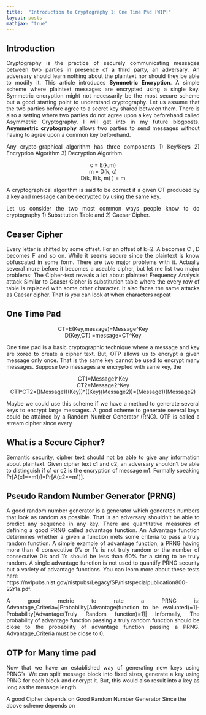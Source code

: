 ```yaml
---
title:  "Introduction to Cryptography 1: One Time Pad [WIP]"
layout: posts
mathjax: "true"
---
```


## Introduction 
<p style="text-align:justify">Cryptography is the practice of securely communicating messages between two parties in presence of a third party, an adversary. An adversary should learn nothing about the plaintext nor should they be able to modify it. This article introduces <b>Symmetric Encryption</b>. A simple scheme where plaintext messages are encrypted using a single key. Symmetric encryption might not necessarily be the most secure scheme but a good starting point to understand cryptography. Let us assume that the two parties before agree to a secret key shared between them. There is also a setting where two parties do not agree upon a key beforehand called Asymmetric Cryptography. I will get into in my future blogposts. <b>Asymmetric cryptography</b> allows two parties to send messages without having to agree upon a common key beforehand.</p>
<p style="text-align:justify">Any crypto-graphical algorithm has three components 1) Key/Keys 2) Encryption Algorithm 3) Decryption Algorithm.</p>

<center>c = E(k,m)</center>
<center>m = D(k, c)</center>
<center>D(k, E(k, m) ) = m</center>

<p style="text-align:justify">A cryptographical algorithm is said to be correct if a given CT produced by a key and message can be decrypted by using the same key.</p>

<p style="text-align:justify">Let us consider the two most common ways people know to do cryptography 1) Substitution Table and 2) Caesar Cipher.</p>

## Ceaser Cipher 
<p style="text-align:justify">Every letter is shifted by some offset. For an offset of k=2. A becomes C , D becomes F and so on. 
While it seems secure since the plaintext is know obfuscated in some form. There are two major problems with it. Actually several more before it becomes a useable cipher, but let me list two major problems:
The Cipher-text reveals a lot about plaintext
Frequency Analysis attack 
Similar to Ceaser Cipher is substitution table where the every row of table is replaced with some other character. It also faces the same attacks as Caesar cipher. That is you can look at when characters repeat</p>

## One Time Pad

<center>CT=E(Key,message)=Message^Key</center>
<center>D(Key,CT) =message=CT^Key</center>

<p style="text-align:justify">One time pad is a basic cryptographic technique where a message and key are xored to create a cipher text. But, OTP allows us to encrypt a given message only once. That is the same key cannot be used to encrypt many messages.  
Suppose two messages are encrypted with same key, the </p>

<center>CT1=Message1^Key</center>
<center>CT2=Message2^Key</center>
<center>CT1^CT2=((Message1)(Key))^((Key)(Message2))=(Message1)(Message2)</center>

<p style="text-align:justify">Maybe we could use this scheme if we have a method to generate several keys to encrypt large messages. A good scheme to generate several keys could be attained by a Random Number Generator (RNG). 
OTP is called a stream cipher since every </p>

## What is a Secure Cipher?
<p style="text-align:justify">Semantic security, cipher text should not be able to give any information about plaintext. Given cipher text c1 and c2, an adversary shouldn’t be able to distinguish if c1 or c2 is the encryption of message m1. Formally speaking Pr[A(c1==m1)]=Pr[A(c2==m1)]. </p>

## Pseudo Random Number Generator (PRNG)
<p style="text-align:justify">A good random number generator is a generator which generates numbers that look as random as possible. That is an adversary shouldn’t be able to predict any sequence in any key. There are quantitative measures of defining a good PRNG called advantage function. An Advantage function determines whether a given a function mets some criteria to pass a truly random function. A simple example of advantage function, a PRNG having more than 4 consecutive 0’s or 1’s is not truly random or the number of consecutive 0’s and 1’s should be less than 60% for a string to be truly random. A single advantage function is not used to quantify PRNG security but a variety of advantage functions. You can learn more about these tests here https://nvlpubs.nist.gov/nistpubs/Legacy/SP/nistspecialpublication800-22r1a.pdf. </p>

<p style="text-align:justify">A good metric to rate a PRNG is:
Advantage_Criteria=|Probability[Advantage(function to be evaluated)=1]-Probability[Advantage(Truly Random function)=1]|
Informally,  The probability of advantage function passing a truly random function should be close to the probability of advantage function passing a PRNG. 
Advantage_Criteria must be close to 0.</p>

## OTP for Many time pad
<p style="text-align:justify">Now that we have an established way of generating new keys using PRNG’s. We can split message block into fixed sizes, generate a key using PRNG for each block and encrypt it. But, this would also result into a key as long as the message length. 

A good Cipher depends on Good Random Number Generator 
Since the above scheme depends on 
</p>
